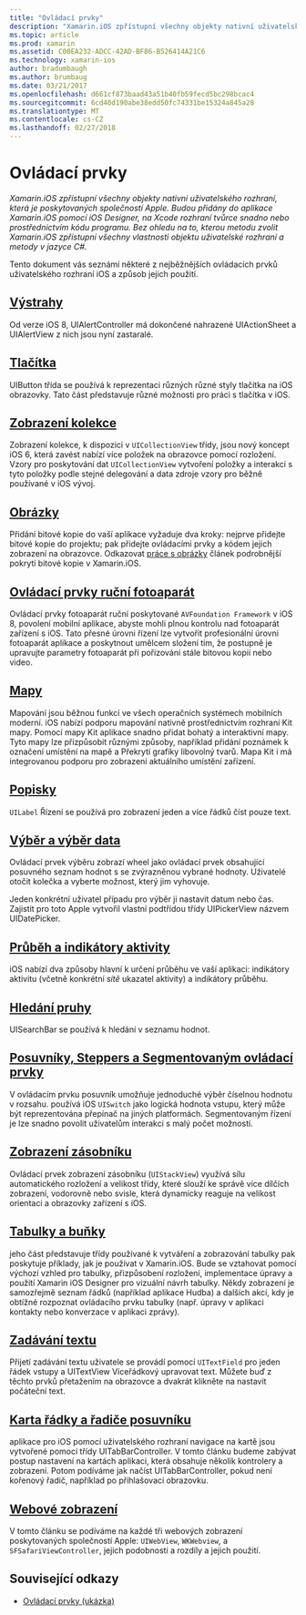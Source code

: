 ```yaml
---
title: "Ovládací prvky"
description: "Xamarin.iOS zpřístupní všechny objekty nativní uživatelského rozhraní, která je poskytovaných společností Apple. Budou přidány do aplikace Xamarin.iOS pomocí iOS Designer, na Xcode rozhraní tvůrce snadno nebo prostřednictvím kódu programu. Bez ohledu na to, kterou metodu zvolit Xamarin.iOS zpřístupní všechny vlastnosti objektu uživatelské rozhraní a metody v jazyce C#."
ms.topic: article
ms.prod: xamarin
ms.assetid: C00EA232-ADCC-42AD-BF86-B526414A21C6
ms.technology: xamarin-ios
author: bradumbaugh
ms.author: brumbaug
ms.date: 03/21/2017
ms.openlocfilehash: d661cf873baad43a51b40fb59fecd5bc298bcac4
ms.sourcegitcommit: 6cd40d190abe38edd50fc74331be15324a845a28
ms.translationtype: MT
ms.contentlocale: cs-CZ
ms.lasthandoff: 02/27/2018
---
```

# <a name="controls"></a>Ovládací prvky

_Xamarin.iOS zpřístupní všechny objekty nativní uživatelského rozhraní, která je poskytovaných společností Apple. Budou přidány do aplikace Xamarin.iOS pomocí iOS Designer, na Xcode rozhraní tvůrce snadno nebo prostřednictvím kódu programu. Bez ohledu na to, kterou metodu zvolit Xamarin.iOS zpřístupní všechny vlastnosti objektu uživatelské rozhraní a metody v jazyce C#._

Tento dokument vás seznámí některé z nejběžnějších ovládacích prvků uživatelského rozhraní iOS a způsob jejich použití.

## <a name="alertsalertsmd"></a>[Výstrahy](alerts.md)

Od verze iOS 8, UIAlertController má dokončené nahrazené UIActionSheet a UIAlertView z nich jsou nyní zastaralé.

## <a name="buttonsbuttonsmd"></a>[Tlačítka](buttons.md)

UIButton třída se používá k reprezentaci různých různé styly tlačítka na iOS obrazovky. Tato část představuje různé možnosti pro práci s tlačítka v iOS.

## <a name="collection-viewsuicollectionviewmd"></a>[Zobrazení kolekce](uicollectionview.md)

Zobrazení kolekce, k dispozici v `UICollectionView` třídy, jsou nový koncept iOS 6, která zavést nabízí více položek na obrazovce pomocí rozložení. Vzory pro poskytování dat `UICollectionView` vytvoření položky a interakci s tyto položky podle stejné delegování a data zdroje vzory pro běžně používané v iOS vývoj.

## <a name="imagesimagemd"></a>[Obrázky](image.md)

Přidání bitové kopie do vaší aplikace vyžaduje dva kroky: nejprve přidejte bitové kopie do projektu; pak přidejte ovládacími prvky a kódem jejich zobrazení na obrazovce. Odkazovat [práce s obrázky](~/ios/app-fundamentals/images-icons/index.md) článek podrobnější pokrytí bitové kopie v Xamarin.iOS.

## <a name="manual-camera-controlsintro-to-manual-camera-controlsmd"></a>[Ovládací prvky ruční fotoaparát](intro-to-manual-camera-controls.md)

Ovládací prvky fotoaparát ruční poskytované `AVFoundation Framework` v iOS 8, povolení mobilní aplikace, abyste mohli plnou kontrolu nad fotoaparát zařízení s iOS. Tato přesné úrovni řízení lze vytvořit profesionální úrovni fotoaparát aplikace a poskytnout umělcem složení tím, že postupně je upravujte parametry fotoaparát při pořizování stále bitovou kopii nebo video.

## <a name="mapsios-mapsindexmd"></a>[Mapy](ios-maps/index.md)

Mapování jsou běžnou funkcí ve všech operačních systémech mobilních moderní. iOS nabízí podporu mapování nativně prostřednictvím rozhraní Kit mapy. Pomocí mapy Kit aplikace snadno přidat bohatý a interaktivní mapy. Tyto mapy lze přizpůsobit různými způsoby, například přidání poznámek k označení umístění na mapě a Překrytí grafiky libovolný tvarů. Mapa Kit i má integrovanou podporu pro zobrazení aktuálního umístění zařízení.

## <a name="labelslabelsmd"></a>[Popisky](labels.md)

`UILabel` Řízení se používá pro zobrazení jeden a více řádků číst pouze text.

## <a name="pickers-and-date-pickerspickermd"></a>[Výběr a výběr data](picker.md)

Ovládací prvek výběru zobrazí wheel jako ovládací prvek obsahující posuvného seznam hodnot s se zvýrazněnou vybrané hodnoty. Uživatelé otočit kolečka a vyberte možnost, který jim vyhovuje.

Jeden konkrétní uživatel případu pro výběr ji nastavit datum nebo čas. Zajistit pro toto Apple vytvořil vlastní podtřídou třídy UIPickerView názvem UIDatePicker.

## <a name="progress-and-activity-indicatorsprogress-activity-indicatormd"></a>[Průběh a indikátory aktivity](progress-activity-indicator.md)

iOS nabízí dva způsoby hlavní k určení průběhu ve vaší aplikaci: indikátory aktivitu (včetně konkrétní _sítě_ ukazatel aktivity) a indikátory průběhu.

## <a name="search-barssearchbarmd"></a>[Hledání pruhy](searchbar.md)

UISearchBar se používá k hledání v seznamu hodnot. 

## <a name="sliders-steppers-and-segmented-controlsslider-switch-segmented-controlsmd"></a>[Posuvníky, Steppers a Segmentovaným ovládací prvky](slider-switch-segmented-controls.md)

V ovládacím prvku posuvník umožňuje jednoduché výběr číselnou hodnotu v rozsahu. používá iOS `UISwitch` jako logická hodnota vstupu, který může být reprezentována přepínač na jiných platformách. Segmentovaným řízení je lze snadno povolit uživatelům interakci s malý počet možností.

## <a name="stack-viewuistackviewmd"></a>[Zobrazení zásobníku](uistackview.md)

Ovládací prvek zobrazení zásobníku (`UIStackView`) využívá sílu automatického rozložení a velikost třídy, které slouží ke správě více dílčích zobrazení, vodorovně nebo svisle, která dynamicky reaguje na velikost orientaci a obrazovky zařízení s iOS.

## <a name="tables-and-cellstablesindexmd"></a>[Tabulky a buňky](tables/index.md)

jeho část představuje třídy používané k vytváření a zobrazování tabulky pak poskytuje příklady, jak je používat v Xamarin.iOS. Bude se vztahovat pomocí výchozí vzhled pro tabulky, přizpůsobení rozložení, implementace úpravy a použití Xamarin iOS Designer pro vizuální návrh tabulky. Někdy zobrazení je samozřejmě seznam řádků (například aplikace Hudba) a dalších akcí, kdy je obtížné rozpoznat ovládacího prvku tabulky (např. úpravy v aplikaci kontakty nebo konverzace v aplikaci zprávy).

## <a name="text-inputtext-inputmd"></a>[Zadávání textu](text-input.md)

Přijetí zadávání textu uživatele se provádí pomocí `UITextField` pro jeden řádek vstupy a UITextView Víceřádkový upravovat text. Můžete buď z těchto prvků přetažením na obrazovce a dvakrát klikněte na nastavit počáteční text.

## <a name="tab-bars-and-tab-bar-controllerscreating-tabbed-applicationsmd"></a>[Karta řádky a řadiče posuvníku](creating-tabbed-applications.md)

aplikace pro iOS pomocí uživatelského rozhraní navigace na kartě jsou vytvořené pomocí třídy UITabBarController. V tomto článku budeme zabývat postup nastavení na kartách aplikaci, která obsahuje několik kontrolery a zobrazení. Potom podíváme jak načíst UITabBarController, pokud není kořenový řadič, například po přihlašovací obrazovku.

## <a name="web-viewsuiwebviewmd"></a>[Webové zobrazení](uiwebview.md)

V tomto článku se podíváme na každé tři webových zobrazení poskytovaných společností Apple: `UIWebView`, `WKWebview`, a `SFSafariViewController`, jejich podobnosti a rozdíly a jejich použití.

## <a name="related-links"></a>Související odkazy

- [Ovládací prvky (ukázka)](https://developer.xamarin.com/samples/Controls/)
